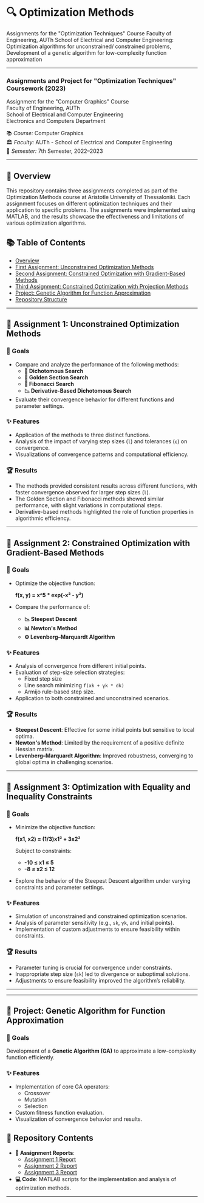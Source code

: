 # 🔍 Optimization Methods
Assignments for the "Optimization Techniques" Course Faculty of Engineering, AUTh School of Electrical and Computer Engineering: Optimization algorithms for unconstrained/ constrained problems, Development of a genetic algorithm for low-complexity function approximation  

---

### Assignments and Project for "Optimization Techniques" Coursework (2023)
Assignment for the "Computer Graphics" Course  
Faculty of Engineering, AUTh  
School of Electrical and Computer Engineering  
Electronics and Computers Department

📚 *Course:* Computer Graphics                   
🏛️ *Faculty:* AUTh - School of Electrical and Computer Engineering  
📅 *Semester:* 7th Semester, 2022–2023


---

## 📖 Overview
This repository contains three assignments completed as part of the Optimization Methods course at Aristotle University of Thessaloniki. Each assignment focuses on different optimization techniques and their application to specific problems. The assignments were implemented using MATLAB, and the results showcase the effectiveness and limitations of various optimization algorithms.

## 📚 Table of Contents
- [Overview](#-overview)
- [First Assignment: Unconstrained Optimization Methods](#-first-assignment-unconstrained-optimization-methods)
- [Second Assignment: Constrained Optimization with Gradient-Based Methods](#-second-assignment-constrained-optimization-with-gradient-based-methods)
- [Third Assignment: Constrained Optimization with Projection Methods](#-third-assignment-constrained-optimization-with-projection-methods)
- [Project: Genetic Algorithm for Function Approximation](#-project-genetic-algorithm-for-function-approximation)
- [Repository Structure](#-repository-structure)

---

## 🧩 Assignment 1: Unconstrained Optimization Methods
### 🎯 Goals
- Compare and analyze the performance of the following methods:
  - **🔎 Dichotomous Search**
  - **📐 Golden Section Search**
  - **🔢 Fibonacci Search**
  - **📉 Derivative-Based Dichotomous Search**
- Evaluate their convergence behavior for different functions and parameter settings.

### ✨ Features
- Application of the methods to three distinct functions.
- Analysis of the impact of varying step sizes (`l`) and tolerances (`ε`) on convergence.
- Visualizations of convergence patterns and computational efficiency.

### 🏆 Results
- The methods provided consistent results across different functions, with faster convergence observed for larger step sizes (`l`).
- The Golden Section and Fibonacci methods showed similar performance, with slight variations in computational steps.
- Derivative-based methods highlighted the role of function properties in algorithmic efficiency.

---

## 🧩 Assignment 2: Constrained Optimization with Gradient-Based Methods

### 🎯 Goals
- Optimize the objective function: 

  	**f(x, y) = x^5 * exp(-x² - y²)**

- Compare the performance of:
  - **📉 Steepest Descent**
  - **📊 Newton's Method**
  - **⚙️ Levenberg–Marquardt Algorithm**

### ✨ Features
- Analysis of convergence from different initial points.
- Evaluation of step-size selection strategies:
  - Fixed step size
  - Line search minimizing `f(xk + γk * dk)`
  - Armijo rule-based step size.
- Application to both constrained and unconstrained scenarios.

### 🏆 Results
- **Steepest Descent**: Effective for some initial points but sensitive to local optima.
- **Newton's Method**: Limited by the requirement of a positive definite Hessian matrix.
- **Levenberg–Marquardt Algorithm**: Improved robustness, converging to global optima in challenging scenarios.

---

## 🧩 Assignment 3: Optimization with Equality and Inequality Constraints

### 🎯 Goals
- Minimize the objective function: 

  	**f(x1, x2) = (1/3)x1² + 3x2²**

  Subject to constraints: 
  - **-10 ≤ x1 ≤ 5**
  - **-8 ≤ x2 ≤ 12**

- Explore the behavior of the Steepest Descent algorithm under varying constraints and parameter settings.

### ✨ Features
- Simulation of unconstrained and constrained optimization scenarios.
- Analysis of parameter sensitivity (e.g., `sk`, `γk`, and initial points).
- Implementation of custom adjustments to ensure feasibility within constraints.

### 🏆 Results
- Parameter tuning is crucial for convergence under constraints.
- Inappropriate step size (`sk`) led to divergence or suboptimal solutions.
- Adjustments to ensure feasibility improved the algorithm’s reliability.

---

---

## 🧩 Project: Genetic Algorithm for Function Approximation

### 🎯 Goals
Development of a **Genetic Algorithm (GA)** to approximate a low-complexity function efficiently.

### ✨ Features
- Implementation of core GA operators:
    - Crossover
    - Mutation
    - Selection
- Custom fitness function evaluation.
- Visualization of convergence behavior and results.


## 📂 Repository Contents
- **📄 Assignment Reports**:
  - [Assignment 1 Report](./Project_1.pdf)
  - [Assignment 2 Report](./Project_2.pdf)
  - [Assignment 3 Report](./Project_3.pdf)
- **💻 Code**: MATLAB scripts for the implementation and analysis of optimization methods.

---

